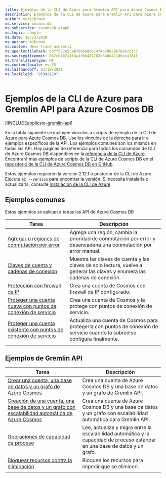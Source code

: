 ```yaml
---
title: Ejemplos de la CLI de Azure para Gremlin API para Azure Cosmos DB
description: Ejemplos de la CLI de Azure para Gremlin API para Azure Cosmos DB
author: markjbrown
ms.service: cosmos-db
ms.subservice: cosmosdb-graph
ms.topic: sample
ms.date: 10/13/2020
ms.author: mjbrown
ms.custom: devx-track-azurecli
ms.openlocfilehash: 63ff557e5ca0769b68cb74f4b790e3678da7c3c7
ms.sourcegitcommit: 867cb1b7a1f3a1f0b427282c648d411d0ca4f81f
ms.translationtype: HT
ms.contentlocale: es-ES
ms.lasthandoff: 03/19/2021
ms.locfileid: "93342120"
---
```

# <a name="azure-cli-samples-for-azure-cosmos-db-gremlin-api"></a>Ejemplos de la CLI de Azure para Gremlin API para Azure Cosmos DB
[!INCLUDE[appliesto-gremlin-api](includes/appliesto-gremlin-api.md)]

En la tabla siguiente se incluyen vínculos a scripts de ejemplo de la CLI de Azure para Azure Cosmos DB. Use los vínculos de la derecha para ir a ejemplos específicos de la API. Los ejemplos comunes son los mismos en todas las API. Hay páginas de referencia para todos los comandos de CLI de Azure Cosmos DB disponibles en la [referencia de la CLI de Azure](/cli/azure/cosmosdb). Encontrará más ejemplos de scripts de la CLI de Azure Cosmos DB en el [repositorio de la CLI de Azure Cosmos DB en GitHub](https://github.com/Azure-Samples/azure-cli-samples/tree/master/cosmosdb).

Estos ejemplos requieren la versión 2.12.1 o posterior de la CLI de Azure. Ejecute `az --version` para encontrar la versión. Si necesita instalarla o actualizarla, consulte [Instalación de la CLI de Azure](/cli/azure/install-azure-cli)

## <a name="common-samples"></a>Ejemplos comunes

Estos ejemplos se aplican a todas las API de Azure Cosmos DB

|Tarea | Descripción |
|---|---|
| [Agregar o regiones de conmutación por error](scripts/cli/common/regions.md?toc=%2fcli%2fazure%2ftoc.json) | Agrega una región, cambia la prioridad de conmutación por error y desencadena una conmutación por error manual.|
| [Claves de cuenta y cadenas de conexión](scripts/cli/common/keys.md?toc=%2fcli%2fazure%2ftoc.json) | Muestra las claves de cuenta y las claves de solo lectura, vuelve a generar las claves y enumera las cadenas de conexión.|
| [Protección con firewall de IP](scripts/cli/common/ipfirewall.md?toc=%2fcli%2fazure%2ftoc.json)| Crea una cuenta de Cosmos con firewall de IP configurado.|
| [Proteger una cuenta nueva con puntos de conexión de servicio](scripts/cli/common/service-endpoints.md?toc=%2fcli%2fazure%2ftoc.json)| Crea una cuenta de Cosmos y la protege con puntos de conexión de servicio.|
| [Proteger una cuenta existente con puntos de conexión de servicio](scripts/cli/common/service-endpoints-ignore-missing-vnet.md?toc=%2fcli%2fazure%2ftoc.json)| Actualiza una cuenta de Cosmos para protegerla con puntos de conexión de servicio cuando la subred se configura finalmente.|
|||

## <a name="gremlin-api-samples"></a>Ejemplos de Gremlin API

|Tarea | Descripción |
|---|---|
| [Crear una cuenta, una base de datos y un grafo de Azure Cosmos](scripts/cli/gremlin/create.md?toc=%2fcli%2fazure%2ftoc.json)| Crea una cuenta de Azure Cosmos DB y una base de datos y un grafo de Gremlin API. |
| [Creación de una cuenta, una base de datos y un grafo con escalabilidad automática de Azure Cosmos](scripts/cli/gremlin/autoscale.md?toc=%2fcli%2fazure%2ftoc.json)| Crea una cuenta de Azure Cosmos DB y una base de datos y un grafo con escalabilidad automática para Gremlin API. |
| [Operaciones de capacidad de proceso](scripts/cli/gremlin/throughput.md?toc=%2fcli%2fazure%2ftoc.json) | Lee, actualiza y migra entre la escalabilidad automática y la capacidad de proceso estándar en una base de datos y un grafo.|
| [Bloquear recursos contra la eliminación](scripts/cli/gremlin/lock.md?toc=%2fcli%2fazure%2ftoc.json)| Bloquee los recursos para impedir que se eliminen.|
|||
